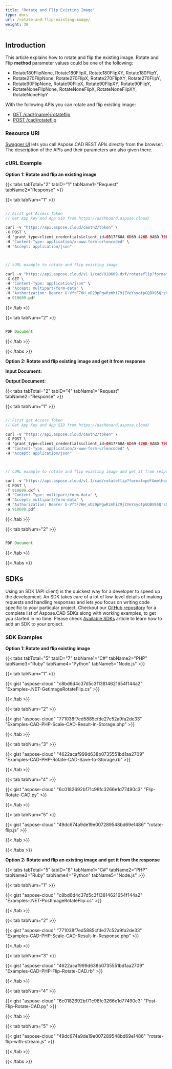```yaml
---
title: "Rotate and Flip Existing Image"
type: docs
url: /rotate-and-flip-existing-image/
weight: 30
---
```


## **Introduction**
This article explains how to rotate and flip the existing image. Rotate and Flip **method** parameter values could be one of the following:

- Rotate180FlipNone, Rotate180FlipX, Rotate180FlipXY, Rotate180FlipY,
- Rotate270FlipNone, Rotate270FlipX, Rotate270FlipXY, Rotate270FlipY,
- Rotate90FlipNone, Rotate90FlipX, Rotate90FlipXY, Rotate90FlipY,
- RotateNoneFlipNone, RotateNoneFlipX, RotateNoneFlipXY, RotateNoneFlipY

With the following APIs you can rotate and flip existing image:

- [GET /cad/{name}/rotateflip](https://apireference.aspose.cloud/cad/#!/RotateFlip/GetImageRotateFlip)
- [POST /cad/rotateflip](https://apireference.aspose.cloud/cad/#!/RotateFlip/PostImageRotateFlip)
### **Resource URI**
[Swagger UI](https://apireference.aspose.cloud/cad/) lets you call Aspose.CAD REST APIs directly from the browser. The description of the APIs and their parameters are also given there.
### **cURL Example**
**Option 1: Rotate and flip an existing image**

{{< tabs tabTotal="2" tabID="1" tabName1="Request" tabName2="Response" >}}

{{< tab tabNum="1" >}}

```java

// First get Access Token
// Get App Key and App SID from https://dashboard.aspose.cloud/

curl -v "https://api.aspose.cloud/oauth2/token" \
-X POST \
-d 'grant_type=client_credentials&client_id=0B17F60A-6D69-426B-9ABD-79F35A6E9F7B&client_secret=53b8b19adffa41a3e87dbbd8858977ae' \
-H "Content-Type: application/x-www-form-urlencoded" \
-H "Accept: application/json"



// cURL example to rotate and flip existing image

curl -v "https://api.aspose.cloud/v1.1/cad/910609.dxf/rotateflip?format=pdf&method=Rotate180FlipNone" \
-X GET \
-H "Content-Type: application/json" \
-H "Accept: multipart/form-data" \
-H "Authorization: Bearer U-VftF76H_xD29pPgwRzmhi79jZVeYsyotpGQBX95QrzO7SUBMyVlLui_0HjlC8vRgnNnAny2nywDWofm5n034boz5kBDGcjVR9q3llPKmjPwBFZ2Kh_tJe4McJu-R_aBcNNDDy7mBoDfgvlv8zdrr6XhyKpzy71SzXF51lGRN39KD2bJP4U2LYItW_I18uezfMnt6-IA2CaV21XlO5OIrosD_17isGzSuvcIoH8nXQ80tkKlbJz9o6Fq09si_d0gFXi-_qcoQrf_H1ylKkvYMJvICY6rED5IUqQuFWEbTgUcWlzfElCEzZte2I1NlKOJDa-tGi8zhMxVY_grkt2HMVbeyf58ALygfTZ7EGKvSO_wSAwY9cm_yFwEoKRXwFoUzllvRrBajU26H8SIzZ8w1KtcEYM10nNjehwirtw-dvi1RS_" \
-o 910609.pdf

```

{{< /tab >}}

{{< tab tabNum="2" >}}

```java

PDF Document 

```

{{< /tab >}}

{{< /tabs >}}

**Option 2: Rotate and flip existing image and get it from response**

**Input Document:** 

**Output Document:** 

{{< tabs tabTotal="2" tabID="4" tabName1="Request" tabName2="Response" >}}

{{< tab tabNum="1" >}}

```java

// First get Access Token
// Get App Key and App SID from https://dashboard.aspose.cloud/

curl -v "https://api.aspose.cloud/oauth2/token" \
-X POST \
-d 'grant_type=client_credentials&client_id=0B17F60A-6D69-426B-9ABD-79F35A6E9F7B&client_secret=53b8b19adffa41a3e87dbbd8858977ae' \
-H "Content-Type: application/x-www-form-urlencoded" \
-H "Accept: application/json"



// cURL example to rotate and flip existing image and get it from response

curl -v "https://api.aspose.cloud/v1.1/cad/rotateflip?format=pdf&method=Rotate180FlipNone" \
-X POST \
-T 910609.dxf \
-H "Content-Type: multipart/form-data" \
-H "Accept: multipart/form-data" \
-H "Authorization: Bearer U-VftF76H_xD29pPgwRzmhi79jZVeYsyotpGQBX95QrzO7SUBMyVlLui_0HjlC8vRgnNnAny2nywDWofm5n034boz5kBDGcjVR9q3llPKmjPwBFZ2Kh_tJe4McJu-R_aBcNNDDy7mBoDfgvlv8zdrr6XhyKpzy71SzXF51lGRN39KD2bJP4U2LYItW_I18uezfMnt6-IA2CaV21XlO5OIrosD_17isGzSuvcIoH8nXQ80tkKlbJz9o6Fq09si_d0gFXi-_qcoQrf_H1ylKkvYMJvICY6rED5IUqQuFWEbTgUcWlzfElCEzZte2I1NlKOJDa-tGi8zhMxVY_grkt2HMVbeyf58ALygfTZ7EGKvSO_wSAwY9cm_yFwEoKRXwFoUzllvRrBajU26H8SIzZ8w1KtcEYM10nNjehwirtw-dvi1RS_" \
-o 910609.pdf

```

{{< /tab >}}

{{< tab tabNum="2" >}}

```java

PDF Document 

```

{{< /tab >}}

{{< /tabs >}}
## **SDKs**
Using an SDK (API client) is the quickest way for a developer to speed up the development. An SDK takes care of a lot of low-level details of making requests and handling responses and lets you focus on writing code specific to your particular project. Checkout our [GitHub repository](https://github.com/aspose-cad-cloud) for a complete list of Aspose.CAD SDKs along with working examples, to get you started in no time. Please check [Available SDKs](/cad/available-sdks/) article to learn how to add an SDK to your project.
### **SDK Examples**
**Option 1: Rotate and flip existing image**

{{< tabs tabTotal="5" tabID="7" tabName1="C#" tabName2="PHP" tabName3="Ruby" tabName4="Python" tabName5="Node.js" >}}

{{< tab tabNum="1" >}}

{{< gist "aspose-cloud" "c8bd6d4c37d5c3f13814621654f144a2" "Examples-.NET-GetImageRotateFlip.cs" >}}

{{< /tab >}}

{{< tab tabNum="2" >}}

{{< gist "aspose-cloud" "771038f7ed5885cfde27c52a9fa2de33" "Examples-CAD-PHP-Scale-CAD-Result-In-Storage.php" >}}

{{< /tab >}}

{{< tab tabNum="3" >}}

{{< gist "aspose-cloud" "4622acaf999d638b0735551bd1aa2709" "Examples-CAD-PHP-Rotate-CAD-Save-to-Storage.rb" >}}

{{< /tab >}}

{{< tab tabNum="4" >}}

{{< gist "aspose-cloud" "6c0182692bf71c98fc3266e1d77490c3" "Flip-Rotate-CAD.py" >}}

{{< /tab >}}

{{< tab tabNum="5" >}}

{{< gist "aspose-cloud" "49dc674a9de19e007289548bd69e1486" "rotate-flip.js" >}}

{{< /tab >}}

{{< /tabs >}}

**Option 2: Rotate and flip an existing image and get it from the response**

{{< tabs tabTotal="5" tabID="8" tabName1="C#" tabName2="PHP" tabName3="Ruby" tabName4="Python" tabName5="Node.js" >}}

{{< tab tabNum="1" >}}

{{< gist "aspose-cloud" "c8bd6d4c37d5c3f13814621654f144a2" "Examples-.NET-PostImageRotateFlip.cs" >}}

{{< /tab >}}

{{< tab tabNum="2" >}}

{{< gist "aspose-cloud" "771038f7ed5885cfde27c52a9fa2de33" "Examples-CAD-PHP-Scale-CAD-Result-In-Response.php" >}}

{{< /tab >}}

{{< tab tabNum="3" >}}

{{< gist "aspose-cloud" "4622acaf999d638b0735551bd1aa2709" "Examples-CAD-PHP-Flip-Rotate-CAD.rb" >}}

{{< /tab >}}

{{< tab tabNum="4" >}}

{{< gist "aspose-cloud" "6c0182692bf71c98fc3266e1d77490c3" "Post-Flip-Rotate-CAD.py" >}}

{{< /tab >}}

{{< tab tabNum="5" >}}

{{< gist "aspose-cloud" "49dc674a9de19e007289548bd69e1486" "rotate-flip-with-stream.js" >}}

{{< /tab >}}

{{< /tabs >}}

